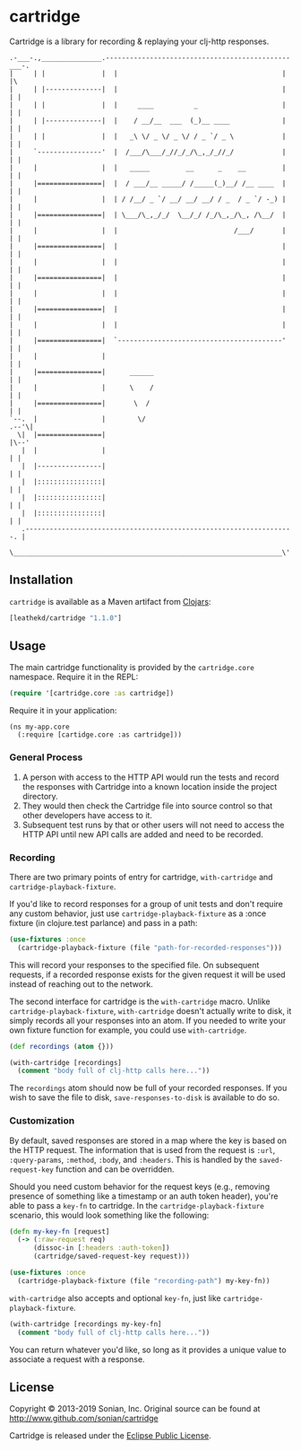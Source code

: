 # cartridge

Cartridge is a library for recording & replaying your clj-http responses.
```
.-___-.,_______________.----------------------------------------------___-.
|     | |              |  |                                         |     |\
|     | |--------------|  |                                         |     | |
|     | |              |  |     ____          _                     |     | |
|     | |--------------|  |    / __/__  ___  (_)__ ____             |     | |
|     | |              |  |   _\ \/ _ \/ _ \/ / _ `/ _ \            |     | |
|     `----------------'  |  /___/\___/_//_/_/\_,_/_//_/            |     | |
|     |                |  |   _____         __      _    __         |     | |
|     |================|  |  / ___/__ _____/ /_____(_)__/ /__ ____  |     | |
|     |                |  | / /__/ _ `/ __/ __/ __/ / _  / _ `/ -_) |     | |
|     |================|  | \___/\_,_/_/  \__/_/ /_/\_,_/\_, /\__/  |     | |
|     |                |  |                             /___/       |     | |
|     |================|  |                                         |     | |
|     |                |  |                                         |     | |
|     |================|  |                                         |     | |
|     |                |  |                                         |     | |
|     |================|  |                                         |     | |
|     |                |  |                                         |     | |
|     |================|  `-----------------------------------------'     | |
|     |                |                                                  | |
|     |================|      ______                                      | |
|     |                |      \    /                                      | |
|     |================|       \  /                                       | |
`--.  |                |        \/                                     .--'\|
  \|  |================|                                               |\--'
   |  |                |                                               | |
   |  |----------------|                                               | |
   |  |::::::::::::::::|                                               | |
   |  |::::::::::::::::|                                               | |
   |  |::::::::::::::::|                                               | |
   .-------------------------------------------------------------------. |
    \___________________________________________________________________\'
```

## Installation

`cartridge` is available as a Maven artifact from
[Clojars](http://clojars.org/leathekd/cartridge):

```clojure
[leathekd/cartridge "1.1.0"]
```

## Usage

The main cartridge functionality is provided by the `cartridge.core`
namespace.  Require it in the REPL:

```clojure
(require '[cartridge.core :as cartridge])
```

Require it in your application:

```
(ns my-app.core
  (:require [cartidge.core :as cartridge]))
```
### General Process

1. A person with access to the HTTP API would run the tests and record
   the responses with Cartridge into a known location inside the
   project directory.
2. They would then check the Cartridge file into source control so
   that other developers have access to it.
3. Subsequent test runs by that or other users will not need to access
   the HTTP API until new API calls are added and need to be recorded.

### Recording

There are two primary points of entry for cartridge, `with-cartridge`
and `cartridge-playback-fixture`.

If you'd like to record responses for a group of unit tests and don't
require any custom behavior, just use `cartridge-playback-fixture` as
a :once fixture (in clojure.test parlance) and pass in a path:

```clojure
(use-fixtures :once
  (cartridge-playback-fixture (file "path-for-recorded-responses")))
```

This will record your responses to the specified file. On subsequent
requests, if a recorded response exists for the given request it will
be used instead of reaching out to the network.

The second interface for cartridge is the `with-cartridge` macro.
Unlike `cartridge-playback-fixture`, `with-cartridge` doesn't actually
write to disk, it simply records all your responses into an atom. If
you needed to write your own fixture function for example, you could
use `with-cartridge`.

```clojure
(def recordings (atom {}))

(with-cartridge [recordings]
  (comment "body full of clj-http calls here..."))
```

The `recordings` atom should now be full of your recorded responses.
If you wish to save the file to disk, `save-responses-to-disk` is
available to do so.

### Customization

By default, saved responses are stored in a map where the key is based
on the HTTP request.  The information that is used from the request is
`:url`, `:query-params`, `:method`, `:body`, and `:headers`. This is
handled by the `saved-request-key` function and can be overridden.

Should you need custom behavior for the request keys (e.g., removing
presence of something like a timestamp or an auth token header),
you're able to pass a `key-fn` to cartridge. In the
`cartridge-playback-fixture` scenario, this would look something like
the following:

```clojure
(defn my-key-fn [request]
  (-> (:raw-request req)
      (dissoc-in [:headers :auth-token])
      (cartridge/saved-request-key request)))

(use-fixtures :once
  (cartridge-playback-fixture (file "recording-path") my-key-fn))
```

`with-cartridge` also accepts and optional `key-fn`, just like
`cartridge-playback-fixture`.
  
```clojure
(with-cartridge [recordings my-key-fn]
  (comment "body full of clj-http calls here..."))
```
You can return whatever you'd like, so long as it provides a unique
value to associate a request with a response.

## License

Copyright © 2013-2019 Sonian, Inc.
Original source can be found at http://www.github.com/sonian/cartridge

Cartridge is released under the
[Eclipse Public License](http://www.eclipse.org/legal/epl-v10.html).
